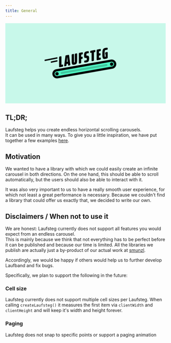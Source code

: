 ```yaml
---
title: General
---
```


<img src="/laufsteg-header-image.jpg"/>

## TL;DR;

Laufsteg helps you create endless horizontal scrolling carousels.\
It can be used in many ways. To give you a little inspiration, we have put together a few examples [here](/demo).

## Motivation

We wanted to have a library with which we could easily create an infinite carousel in both directions. On the one hand, this should be able to scroll automatically, but the users should also be able to interact with it.

It was also very important to us to have a really smooth user experience, for which not least a great performance is necessary. Because we couldn't find a library that could offer us exactly that, we decided to write our own.

## Disclaimers / When not to use it

We are honest: Laufsteg currently does not support all features you would expect from an endless carousel.\
This is mainly because we think that not everything has to be perfect before it can be published and because our time is limited. All the libraries we publish are actually just a by-product of our actual work at [smunzl](https://smunzl.com).

Accordingly, we would be happy if others would help us to further develop Laufband and fix bugs.

Specifically, we plan to support the following in the future:

### Cell size

Laufsteg currently does not support multiple cell sizes per Laufsteg. When calling `createLaufsteg()` it measures the first item via `clientWidth` and `clientHeight` and will keep it's width and height forever.

### Paging

Laufsteg does not snap to specific points or support a paging animation
